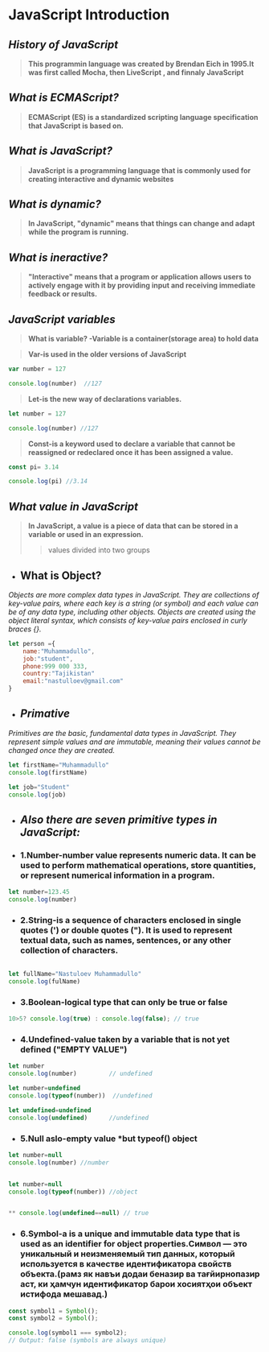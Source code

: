 # JavaScript Introduction

## _History of JavaScript_
>**This programmin language was created by Brendan Eich in 1995.It was first called Mocha, then LiveScript , and finnaly JavaScript**
## _What is ECMAScript?_
>**ECMAScript (ES) is a standardized scripting language specification that JavaScript is based on.**

## _What is JavaScript?_
>**JavaScript is a programming language that is commonly used for creating interactive and dynamic websites**

## _What is dynamic?_
>**In JavaScript, "dynamic" means that things can change and adapt while the program is running.**

## _What is ineractive?_
>**"Interactive" means that a program or application allows users to actively engage with it by providing input and receiving immediate feedback or results.**

## _JavaScript variables_
>**What is variable? -Variable is a container(storage area) to hold data**

>**Var-is used in the older versions of JavaScript** 

 
``` js
var number = 127 

console.log(number)  //127
```


>**Let-is the new way of declarations variables.**

``` js 
let number = 127 

console.log(number) //127

```

>**Const-is a keyword used to declare a variable that cannot be reassigned or redeclared once it has been assigned a value.**

``` js
const pi= 3.14

console.log(pi) //3.14

 ```

## _What value in JavaScript_
>**In JavaScript, a value is a piece of data that can be stored in a variable or used in an expression.**
>>values divided into two groups
- ## What is Object?
_Objects are more complex data types in JavaScript. They are collections of key-value pairs, where each key is a string (or symbol) and each value can be of any data type, including other objects. Objects are created using the object literal syntax, which consists of key-value pairs enclosed in curly braces {}._
```js
let person ={
    name:"Muhammadullo",
    job:"student",
    phone:999 000 333,
    country:"Tajikistan"
    email:"nastulloev@gmail.com"
}
```

- ## _Primative_
_Primitives are the basic, fundamental data types in JavaScript. They represent simple values and are immutable, meaning their values cannot be changed once they are created._
```js 
let firstName="Muhammadullo"
console.log(firstName)

let job="Student"
console.log(job)
```
- ## _Also there are seven primitive types in JavaScript:_
- ### 1.Number-number value represents numeric data. It can be used to perform mathematical operations, store quantities, or represent numerical information in a program.
```js
let number=123.45
console.log(number)
``` 
- ### 2.String-is a sequence of characters enclosed in single quotes (') or double quotes ("). It is used to represent textual data, such as names, sentences, or any other collection of characters.
```js

let fullName="Nastuloev Muhammadullo"
console.log(fulName)
```
- ### 3.Boolean-logical type that can only be true or false
```js
10>5? console.log(true) : console.log(false); // true
```

- ### 4.Undefined-value taken  by a variable that is not yet defined ("EMPTY VALUE")

```js 
let number
console.log(number)         // undefined

let number=undefined
console.log(typeof(number))  //undefined

let undefined=undefined
console.log(undefined)      //undefined

```
- ### 5.Null aslo-empty value *but typeof() object
```js
let number=null
console.log(number) //number


let number=null
console.log(typeof(number)) //object


** console.log(undefined==null) // true
```
- ### 6.Symbol-a  is a unique and immutable data type that is used as an identifier for object properties.Символ — это уникальный и неизменяемый тип данных, который используется в качестве идентификатора свойств объекта.(рамз як навъи додаи беназир ва тағйирнопазир аст, ки ҳамчун идентификатор барои хосиятҳои объект истифода мешавад.)
```js
const symbol1 = Symbol(); 
const symbol2 = Symbol(); 

console.log(symbol1 === symbol2); 
// Output: false (symbols are always unique)
```


